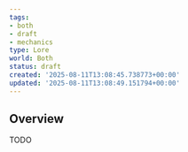 ```yaml
---
tags:
- both
- draft
- mechanics
type: Lore
world: Both
status: draft
created: '2025-08-11T13:08:45.738773+00:00'
updated: '2025-08-11T13:08:49.151794+00:00'
---
```



## Overview

TODO
